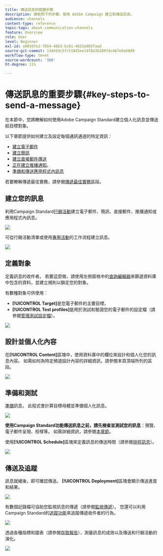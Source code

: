 ```yaml
---
title: 傳送訊息的關鍵步驟
description: 請依照下列步驟，使用 Adobe Campaign 建立和傳送訊息。
audience: channels
content-type: reference
topic-tags: about-communication-channels
feature: Overview
role: User
level: Beginner
exl-id: a903d7e2-7654-46b3-bc61-4653a065faad
source-git-commit: 13d419c5fc51845ee14f8a3b288f4c467e0a60d9
workflow-type: tm+mt
source-wordcount: '368'
ht-degree: 11%

---
```


# 傳送訊息的重要步驟{#key-steps-to-send-a-message}

在本節中，您將瞭解如何使用Adobe Campaign Standard建立個人化訊息並傳送給目標對象。

以下章節提供如何建立及設定每個通訊通道的特定資訊：

* [建立電子郵件](../../channels/using/creating-an-email.md)
* [建立簡訊](../../channels/using/creating-an-sms-message.md)
* [建立直接郵件傳送](../../channels/using/creating-the-direct-mail.md)
* [正在建立推播通知](../../channels/using/preparing-and-sending-a-push-notification.md)。
* [準備和傳送應用程式內訊息](../../channels/using/preparing-and-sending-an-in-app-message.md)

若要瞭解傳遞最佳實務，請參閱[傳遞最佳實務](../../sending/using/delivery-best-practices.md)區段。

## 建立您的訊息

利用Campaign Standard[行銷活動](../../start/using/marketing-activities.md)建立電子郵件、簡訊、直接郵件、推播通知或應用程式內訊息。

![](assets/marketing-activities.png)

可從行銷活動清單或使用[專用活動](../../automating/using/about-channel-activities.md)的工作流程建立訊息。

![](assets/steps-channel.png)

## 定義對象

定義訊息的收件者。 若要這麼做，請使用左側窗格中的[查詢編輯器](../../automating/using/editing-queries.md)來篩選資料庫中包含的資料，並建立規則以鎖定您的對象。

有數種對象可供使用：

* **[!UICONTROL Target]**&#x200B;是您電子郵件的主要目標，
* **[!UICONTROL Test profiles]**&#x200B;是用於測試和驗證您的電子郵件的設定檔（請參閱[管理測試設定檔](../../audiences/using/managing-test-profiles.md)）。

![](assets/steps-audience.png)

## 設計並個人化內容

在&#x200B;**[!UICONTROL Content]**&#x200B;區塊中，使用資料庫中的欄位來設計和個人化您的訊息內容。 如需如何為特定頻道設計內容的詳細資訊，請參閱本頁頂端所列的區段。

![](assets/steps-content.png)

## 準備和測試

[準備](../../sending/using/preparing-the-send.md)訊息。 此程式會計算目標母體並準備個人化訊息。

![](assets/steps-prepare.png)

**使用Campaign Standard功能傳送訊息之前，請先檢查並測試您的訊息**：預覽、電子郵件呈現、校樣等。 如需詳細資訊，請參閱[本章節](../../sending/using/previewing-messages.md)。

使用&#x200B;**[!UICONTROL Schedule]**&#x200B;區塊來定義訊息的傳送時間（請參閱[排程訊息](../../sending/using/about-scheduling-messages.md)）。

![](assets/steps-schedule.png)

## 傳送及追蹤

訊息就緒後，即可確認傳送。 **[!UICONTROL Deployment]**&#x200B;區塊會顯示傳送進度和結果。

![](assets/steps-send.png)

有數個記錄檔可協助您監視訊息的傳遞（請參閱[監視傳遞](../../sending/using/monitoring-a-delivery.md)）。 您還可以利用Campaign Standard的[追蹤功能](../../sending/using/tracking-messages.md)來追蹤傳遞收件者的行為。

![](../../sending/using/assets/tracking_logs.png)

透過各種指標和圖表（請參閱[存取報告](../../reporting/using/about-dynamic-reports.md)），測量訊息的成效以及傳送和行銷活動的演化。

![](assets/steps-reports.png)
